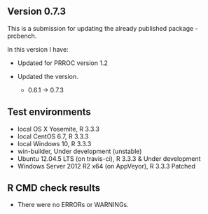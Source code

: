## Version 0.7.3
This is a submission for updating the already published package - prcbench.

In this version I have:

* Updated for PRROC version 1.2

* Updated the version.
    * 0.6.1 -> 0.7.3
    
## Test environments
* local OS X Yosemite, R 3.3.3
* local CentOS 6.7, R 3.3.3
* local Windows 10, R 3.3.3
* win-builder, Under development (unstable)
* Ubuntu 12.04.5 LTS (on travis-ci), R 3.3.3 & Under development
* Windows Server 2012 R2 x64 (on AppVeyor), R 3.3.3 Patched

## R CMD check results
* There were no ERRORs or WARNINGs.

